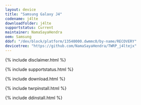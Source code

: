 ```yaml
---
layout: device
title: "Samsung Galaxy J4"
codename: j4lte
downloadfolder: j4lte
supportstatus: Current
maintainer: NamaSayaHendra
oem: Samsung
ddof: "/dev/block/platform/13540000.dwmmc0/by-name/RECOVERY"
devicetree: "https://github.com/NamaSayaHendra/TWRP_j4ltejx"
---
```


{% include disclaimer.html %}

{% include supportstatus.html %}

{% include download.html %}

{% include twrpinstall.html %}

{% include ddinstall.html %}
